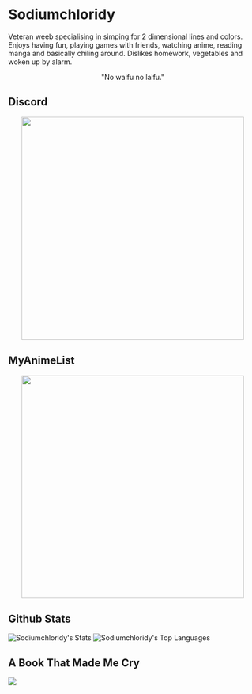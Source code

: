 # Sodiumchloridy
Veteran weeb specialising in simping for 2 dimensional lines and colors. Enjoys having fun, playing games with friends, watching anime, reading manga and basically chiling around. Dislikes homework, vegetables and woken up by alarm.
<div align="center">
"No waifu no laifu."
</div>

## Discord
<div align="center">
<a href="https://discord.com/users/418732009926688768"><img src="https://discord.c99.nl/widget/theme-3/418732009926688768.png" width="450px"></a>
</div>

## MyAnimeList
<div align="center">
<a href="https://myanimelist.net/profile/Sodiumchloridy"><img src="https://malsignature.com/?/view?username=SodiumChloridy&style=normal" width="450px"></a>
</div>

## Github Stats
![Sodiumchloridy's Stats](https://github-readme-stats.vercel.app/api?username=Sodiumchloridy&theme=vue-dark&show_icons=true&hide_border=true&count_private=true)
![Sodiumchloridy's Top Languages](https://github-readme-stats.vercel.app/api/top-langs/?username=Sodiumchloridy&theme=vue-dark&show_icons=true&hide_border=true&layout=compact)

## A Book That Made Me Cry
![](https://github-production-user-asset-6210df.s3.amazonaws.com/67376832/275856688-1bc09844-126b-4e47-ab73-cabff26f8dd0.jpg)
